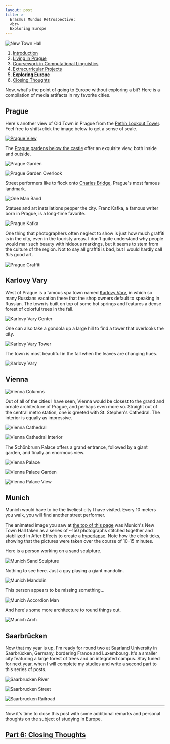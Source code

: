 ```yaml
---
layout: post
title: >-
  Erasmus Mundus Retrospective:
  <br>
  Exploring Europe
---
```


![New Town Hall](/public/img/munich-cathedral.gif "Munich's New Town Hall in Marienplatz")

1. [Introduction](/erasmus-mundus)
1. [Living in Prague](/erasmus-living-in-prague)
1. [Coursework in Computational Linguistics](/erasmus-coursework-in-computational-linguistics)
1. [Extracurricular Projects](/erasmus-extracurricular-projects)
1. **[Exploring Europe](/erasmus-exploring-europe)**
1. [Closing Thoughts](/erasmus-mundus-conclusion)

Now, what's the point of going to Europe without exploring a bit? Here is a compilation of media artifacts in my favorite cities.

## Prague

Here's another view of Old Town in Prague from the [Petřín Lookout Tower](https://www.prague.eu/en/object/places/116/petrin-lookout-tower-petrinska-rozhledna). Feel free to shift+click the image below to get a sense of scale.

[![Prague View](/public/img/prague-petrin-view.jpg "Another view from the Petřín Lookout Tower.")](/public/img/prague-petrin-view.jpg)

The [Prague gardens below the castle](https://www.palacove-zahrady.cz/en) offer an exquisite view, both inside and outside.

![Prague Garden](/public/img/prague-garden.jpg "A view of the Prague garden below the castle.")

![Prague Garden Overlook](/public/img/prague-overlooking.jpg "A view from the Prague garden.")

Street performers like to flock onto [Charles Bridge](http://www.myczechrepublic.com/prague/sightseeing/charles_bridge.html), Prague's most famous landmark.

![One Man Band](/public/img/prague-one-man-band.jpg "A one man band on Charles Bridge")

Statues and art installations pepper the city. Franz Kafka, a famous writer born in Prague, is a long-time favorite.

![Prague Kafka](/public/img/prague-kafka.jpg "A rotating statue of Kafka.")

One thing that photographers often neglect to show is just how much graffiti is in the city, even in the touristy areas. I don't quite understand why people would mar such beauty with hideous markings, but it seems to stem from the culture of the region. Not to say all graffiti is bad, but I would hardly call *this* good art.

![Prague Graffiti](/public/img/prague-graffiti.jpg "Lots of graffiti is painted across Prague")

## Karlovy Vary

West of Prague is a famous spa town named [Karlovy Vary](https://www.karlovyvary.cz/en), in which so many Russians vacation there that the shop owners default to speaking in Russian. The town is built on top of some hot springs and features a dense forest of colorful trees in the fall.

![Karlovy Vary Center](/public/img/karlovy-vary-center.jpg "Near the center of Karlovy Vary")

One can also take a gondola up a large hill to find a tower that overlooks the city.

![Karlovy Vary Tower](/public/img/karlovy-vary-tower.jpg "A tower at the top of a large hill overlooking the city")

The town is most beautiful in the fall when the leaves are changing hues.

![Karlovy Vary](/public/img/karlovy-vary-overlook.jpg "Overlooking the spa town, Karlovy Vary")

## Vienna

![Vienna Columns](/public/img/vienna-columns.jpg "Karlskirche, an 18th-century domed cathedral")

Out of all of the cities I have seen, Vienna would be closest to the grand and ornate architecture of Prague, and perhaps even more so. Straight out of the central metro station, one is greeted with St. Stephen's Cathedral. The interior is equally as impressive.

![Vienna Cathedral](/public/img/vienna-cathedral.jpg "St. Stephen's Cathedral in the heart of Vienna")

![Vienna Cathedral Interior](/public/img/vienna-cathedral-interior.jpg "The interior of St. Stephen's Cathedral")

The Schönbrunn Palace offers a grand entrance, followed by a giant garden, and finally an enormous view.

![Vienna Palace](/public/img/vienna-palace.jpg "The front face of the Schönbrunn Palace")

![Vienna Palace Garden](/public/img/vienna-palace-garden.jpg "The Schönbrunn Palace garden")

![Vienna Palace View](/public/img/vienna-palace-view.jpg "A view from the Schönbrunn Palace")

## Munich

Munich would have to be the liveliest city I have visited. Every 10 meters you walk, you will find another street performer.

The animated image you saw at [the top of this page](.) was Munich's New Town Hall taken as a series of ~150 photographs stitched together and stabilized in After Effects to create a [hyperlapse](https://creators.vice.com/en_au/article/nz4neg/whats-the-difference-between-a-timelapse-and-hyperlapse). Note how the clock ticks, showing that the pictures were taken over the course of 10-15 minutes.

Here is a person working on a sand sculpture.

![Munich Sand Sculpture](/public/img/munich-sand.jpg "A street performer working on a sand sculpture")

Nothing to see here. Just a guy playing a giant mandolin.

![Munich Mandolin](/public/img/munich-mandolin.jpg "I love giant mandolins")

This person appears to be missing something...

![Munich Accordion Man](/public/img/munich-torso.jpg "Missing something?")

And here's some more architecture to round things out.

![Munich Arch](/public/img/munich-arch.jpg "An arch")

## Saarbrücken

Now that my year is up, I'm ready for round two at Saarland University in Saarbrücken, Germany, bordering France and Luxembourg. It's a smaller city featuring a large forest of trees and an integrated campus. Stay tuned for next year, when I will complete my studies and write a second part to this series of posts.

![Saarbrucken River](/public/img/saarbrucken-river.jpg "The Saar river")

![Saarbrucken Street](/public/img/saarbrucken-street.jpg "A street in Saarbrucken")

![Saarbrucken Railroad](/public/img/saarbrucken-railroad.jpg "A railroad in Saarbrucken")

---

Now it's time to close this post with some additional remarks and personal thoughts on the subject of studying in Europe.

## [Part 6: Closing Thoughts](/erasmus-mundus-conclusion)
